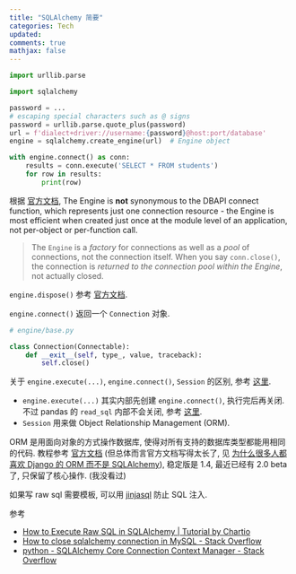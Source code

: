 ```yaml
---
title: "SQLAlchemy 简要"
categories: Tech
updated: 
comments: true
mathjax: false
---
```


```python
import urllib.parse

import sqlalchemy

password = ...
# escaping special characters such as @ signs
password = urllib.parse.quote_plus(password)
url = f'dialect+driver://username:{password}@host:port/database'
engine = sqlalchemy.create_engine(url)  # Engine object

with engine.connect() as conn:
    results = conn.execute('SELECT * FROM students')
    for row in results:
        print(row)
```

<!-- more -->

根据 [官方文档](https://docs.sqlalchemy.org/en/14/core/connections.html#basic-usage), The Engine is **not** synonymous to the DBAPI connect function, which represents just one connection resource - the Engine is most efficient when created just once at the module level of an application, not per-object or per-function call.

>  The `Engine` is a *factory* for connections as well as a *pool* of connections, not the connection itself. When you say `conn.close()`, the connection is *returned to the connection pool within the Engine*, not actually closed.

`engine.dispose()` 参考 [官方文档](https://docs.sqlalchemy.org/en/14/core/connections.html#engine-disposal).

`engine.connect()` 返回一个 `Connection` 对象.

```python
# engine/base.py

class Connection(Connectable):
    def __exit__(self, type_, value, traceback):
        self.close()
```

关于 `engine.execute(...)`, `engine.connect()`, `Session` 的区别, 参考 [这里](https://stackoverflow.com/questions/34322471/sqlalchemy-engine-connection-and-session-difference). 

- `engine.execute(...)` 其实内部先创建 `engine.connect()`, 执行完后再关闭. 不过 pandas 的 `read_sql` 内部不会关闭, 参考 [这里](https://stackoverflow.com/questions/42034373/does-pandas-need-to-close-connection/42034432).
- `Session` 用来做 Object Relationship Management (ORM).

ORM 是用面向对象的方式操作数据库, 使得对所有支持的数据库类型都能用相同的代码. 教程参考 [官方文档](https://docs.sqlalchemy.org/en/14/orm/tutorial.html) (但总体而言官方文档写得太长了, 见 [为什么很多人都喜欢 Django 的 ORM 而不是 SQLAlchemy](https://www.zhihu.com/question/19959765/answer/28233183)), 稳定版是 1.4, 最近已经有 2.0 beta 了, 只保留了核心操作. (我没看过)

如果写 raw sql 需要模板, 可以用 [jinjasql](https://github.com/sripathikrishnan/jinjasql#when-to-use-jinjasql) 防止 SQL 注入.

参考

- [How to Execute Raw SQL in SQLAlchemy \| Tutorial by Chartio](https://chartio.com/resources/tutorials/how-to-execute-raw-sql-in-sqlalchemy/)
- [How to close sqlalchemy connection in MySQL - Stack Overflow](https://stackoverflow.com/questions/8645250/how-to-close-sqlalchemy-connection-in-mysql)
- [python - SQLAlchemy Core Connection Context Manager - Stack Overflow](https://stackoverflow.com/questions/17497614/sqlalchemy-core-connection-context-manager)
